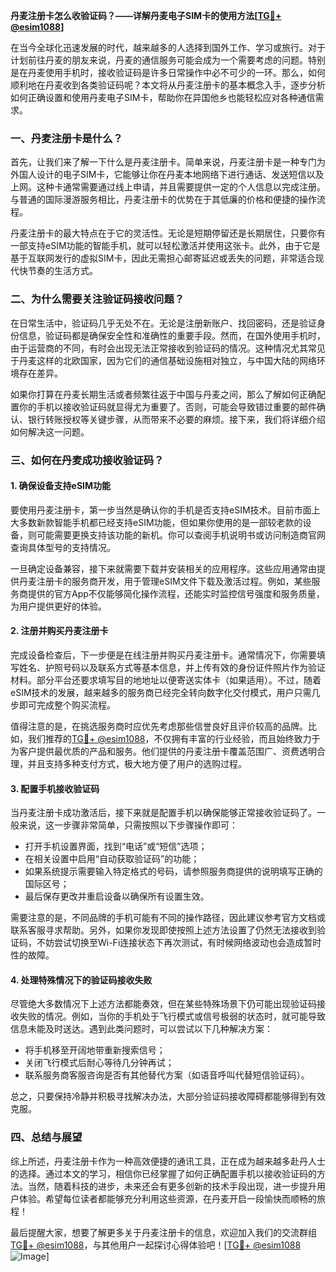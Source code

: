 **丹麦注册卡怎么收验证码？——详解丹麦电子SIM卡的使用方法[[TG💪+ @esim1088](https://t.me/s/esim1088)]**

在当今全球化迅速发展的时代，越来越多的人选择到国外工作、学习或旅行。对于计划前往丹麦的朋友来说，丹麦的通信服务可能会成为一个需要考虑的问题。特别是在丹麦使用手机时，接收验证码是许多日常操作中必不可少的一环。那么，如何顺利地在丹麦收到各类验证码呢？本文将从丹麦注册卡的基本概念入手，逐步分析如何正确设置和使用丹麦电子SIM卡，帮助你在异国他乡也能轻松应对各种通信需求。

### 一、丹麦注册卡是什么？

首先，让我们来了解一下什么是丹麦注册卡。简单来说，丹麦注册卡是一种专门为外国人设计的电子SIM卡，它能够让你在丹麦本地网络下进行通话、发送短信以及上网。这种卡通常需要通过线上申请，并且需要提供一定的个人信息以完成注册。与普通的国际漫游服务相比，丹麦注册卡的优势在于其低廉的价格和便捷的操作流程。

丹麦注册卡的最大特点在于它的灵活性。无论是短期停留还是长期居住，只要你有一部支持eSIM功能的智能手机，就可以轻松激活并使用这张卡。此外，由于它是基于互联网发行的虚拟SIM卡，因此无需担心邮寄延迟或丢失的问题，非常适合现代快节奏的生活方式。

### 二、为什么需要关注验证码接收问题？

在日常生活中，验证码几乎无处不在。无论是注册新账户、找回密码，还是验证身份信息，验证码都是确保安全性和准确性的重要手段。然而，在国外使用手机时，由于运营商的不同，有时会出现无法正常接收到验证码的情况。这种情况尤其常见于丹麦这样的北欧国家，因为它们的通信基础设施相对独立，与中国大陆的网络环境存在差异。

如果你打算在丹麦长期生活或者频繁往返于中国与丹麦之间，那么了解如何正确配置你的手机以接收验证码就显得尤为重要了。否则，可能会导致错过重要的邮件确认、银行转账授权等关键步骤，从而带来不必要的麻烦。接下来，我们将详细介绍如何解决这一问题。

### 三、如何在丹麦成功接收验证码？

#### 1. 确保设备支持eSIM功能

要使用丹麦注册卡，第一步当然是确认你的手机是否支持eSIM技术。目前市面上大多数新款智能手机都已经支持eSIM功能，但如果你使用的是一部较老款的设备，则可能需要更换支持该功能的新机。你可以查阅手机说明书或访问制造商官网查询具体型号的支持情况。

一旦确定设备兼容，接下来就需要下载并安装相关的应用程序。这些应用通常由提供丹麦注册卡的服务商开发，用于管理eSIM文件下载及激活过程。例如，某些服务商提供的官方App不仅能够简化操作流程，还能实时监控信号强度和服务质量，为用户提供更好的体验。

#### 2. 注册并购买丹麦注册卡

完成设备检查后，下一步便是在线注册并购买丹麦注册卡。通常情况下，你需要填写姓名、护照号码以及联系方式等基本信息，并上传有效的身份证件照片作为验证材料。部分平台还要求填写目的地地址以便寄送实体卡（如果适用）。不过，随着eSIM技术的发展，越来越多的服务商已经完全转向数字化交付模式，用户只需几步即可完成整个购买流程。

值得注意的是，在挑选服务商时应优先考虑那些信誉良好且评价较高的品牌。比如，我们推荐的[TG💪+ @esim1088](https://t.me/s/esim1088)，不仅拥有丰富的行业经验，而且始终致力于为客户提供最优质的产品和服务。他们提供的丹麦注册卡覆盖范围广、资费透明合理，并且支持多种支付方式，极大地方便了用户的选购过程。

#### 3. 配置手机接收验证码

当丹麦注册卡成功激活后，接下来就是配置手机以确保能够正常接收验证码了。一般来说，这一步骤非常简单，只需按照以下步骤操作即可：

- 打开手机设置界面，找到“电话”或“短信”选项；
- 在相关设置中启用“自动获取验证码”的功能；
- 如果系统提示需要输入特定格式的号码，请参照服务商提供的说明填写正确的国际区号；
- 最后保存更改并重启设备以确保所有设置生效。

需要注意的是，不同品牌的手机可能有不同的操作路径，因此建议参考官方文档或联系客服寻求帮助。另外，如果你发现即使按照上述方法设置了仍然无法接收到验证码，不妨尝试切换至Wi-Fi连接状态下再次测试，有时候网络波动也会造成暂时性的故障。

#### 4. 处理特殊情况下的验证码接收失败

尽管绝大多数情况下上述方法都能奏效，但在某些特殊场景下仍可能出现验证码接收失败的情况。例如，当你的手机处于飞行模式或信号极弱的状态时，就可能导致信息未能及时送达。遇到此类问题时，可以尝试以下几种解决方案：

- 将手机移至开阔地带重新搜索信号；
- 关闭飞行模式后耐心等待几分钟再试；
- 联系服务商客服咨询是否有其他替代方案（如语音呼叫代替短信验证码）。

总之，只要保持冷静并积极寻找解决办法，大部分验证码接收障碍都能够得到有效克服。

### 四、总结与展望

综上所述，丹麦注册卡作为一种高效便捷的通讯工具，正在成为越来越多赴丹人士的选择。通过本文的学习，相信你已经掌握了如何正确配置手机以接收验证码的方法。当然，随着科技的进步，未来还会有更多创新的技术手段出现，进一步提升用户体验。希望每位读者都能够充分利用这些资源，在丹麦开启一段愉快而顺畅的旅程！

最后提醒大家，想要了解更多关于丹麦注册卡的信息，欢迎加入我们的交流群组[TG💪+ @esim1088](https://t.me/s/esim1088)，与其他用户一起探讨心得体验吧！[[TG💪+ @esim1088](https://t.me/s/esim1088) ![Image](https://i.postimg.cc/4NQfJmqS/Snipaste-2025-05-13-00-14-12.png)]